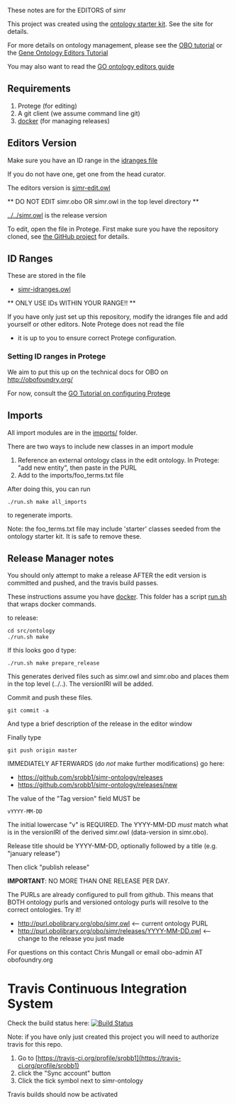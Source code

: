 These notes are for the EDITORS of simr

This project was created using the [ontology starter kit](https://github.com/cmungall/ontology-starter-kit). See the site for details.

For more details on ontology management, please see the [OBO tutorial](https://github.com/jamesaoverton/obo-tutorial) or the [Gene Ontology Editors Tutorial](go-protege-tutorial.readthedocs.io)

You may also want to read the [GO ontology editors guide](http://go-ontology.readthedocs.org/)

## Requirements

 1. Protege (for editing)
 2. A git client (we assume command line git)
 3. [docker](https://www.docker.com/get-docker) (for managing releases)

## Editors Version

Make sure you have an ID range in the [idranges file](simr-idranges.owl)

If you do not have one, get one from the head curator.

The editors version is [simr-edit.owl](simr-edit.owl)

** DO NOT EDIT simr.obo OR simr.owl in the top level directory **

[../../simr.owl](../../simr.owl) is the release version

To edit, open the file in Protege. First make sure you have the repository cloned, see [the GitHub project](https://github.com/srobb1/simr-ontology) for details.

## ID Ranges

These are stored in the file

 * [simr-idranges.owl](simr-idranges.owl)

** ONLY USE IDs WITHIN YOUR RANGE!! **

If you have only just set up this repository, modify the idranges file
and add yourself or other editors. Note Protege does not read the file
- it is up to you to ensure correct Protege configuration.


### Setting ID ranges in Protege

We aim to put this up on the technical docs for OBO on http://obofoundry.org/

For now, consult the [GO Tutorial on configuring Protege](http://go-protege-tutorial.readthedocs.io/en/latest/Entities.html#new-entities)

## Imports

All import modules are in the [imports/](imports/) folder.

There are two ways to include new classes in an import module

 1. Reference an external ontology class in the edit ontology. In Protege: "add new entity", then paste in the PURL
 2. Add to the imports/foo_terms.txt file

After doing this, you can run

`./run.sh make all_imports`

to regenerate imports.

Note: the foo_terms.txt file may include 'starter' classes seeded from the ontology starter kit. It is safe to remove these.

## Release Manager notes

You should only attempt to make a release AFTER the edit version is
committed and pushed, and the travis build passes.

These instructions assume you have
[docker](https://www.docker.com/get-docker). This folder has a script
[run.sh](run.sh) that wraps docker commands.

to release:

    cd src/ontology
    ./run.sh make

If this looks goo
d type:

    ./run.sh make prepare_release

This generates derived files such as simr.owl and simr.obo and places
them in the top level (../..). The versionIRI will be added.

Commit and push these files.

    git commit -a

And type a brief description of the release in the editor window

Finally type

    git push origin master

IMMEDIATELY AFTERWARDS (do *not* make further modifications) go here:

 * https://github.com/srobb1/simr-ontology/releases
 * https://github.com/srobb1/simr-ontology/releases/new

The value of the "Tag version" field MUST be

    vYYYY-MM-DD

The initial lowercase "v" is REQUIRED. The YYYY-MM-DD *must* match
what is in the versionIRI of the derived simr.owl (data-version in
simr.obo).

Release title should be YYYY-MM-DD, optionally followed by a title (e.g. "january release")

Then click "publish release"

__IMPORTANT__: NO MORE THAN ONE RELEASE PER DAY.

The PURLs are already configured to pull from github. This means that
BOTH ontology purls and versioned ontology purls will resolve to the
correct ontologies. Try it!

 * http://purl.obolibrary.org/obo/simr.owl <-- current ontology PURL
 * http://purl.obolibrary.org/obo/simr/releases/YYYY-MM-DD.owl <-- change to the release you just made

For questions on this contact Chris Mungall or email obo-admin AT obofoundry.org

# Travis Continuous Integration System

Check the build status here: [![Build Status](https://travis-ci.org/srobb1/simr-ontology.svg?branch=master)](https://travis-ci.org/srobb1/simr-ontology)

Note: if you have only just created this project you will need to authorize travis for this repo.

 1. Go to [https://travis-ci.org/profile/srobb1](https://travis-ci.org/profile/srobb1)
 2. click the "Sync account" button
 3. Click the tick symbol next to simr-ontology

Travis builds should now be activated

